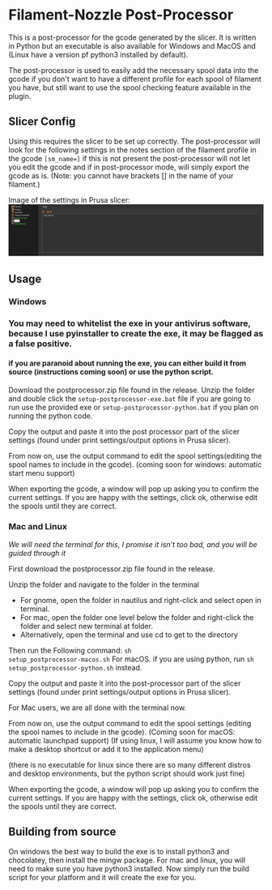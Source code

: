 # Filament-Nozzle Post-Processor
This is a post-processor for the gcode generated by the slicer. It is written in Python but an executable is also 
available for Windows and MacOS and (Linux have a version pf python3 installed by default). 

The post-processor is used to easily add the necessary spool data into the gcode if you don't want to have a different 
profile for each spool of filament you have, but still want to use the spool checking feature available in the plugin.

## Slicer Config

Using this requires the slicer to be set up correctly.
The post-processor will look for the following settings in the notes section of the filament profile in the gcode
<code>[sm_name=]</code> if this is not present the post-processor will not let you edit the gcode and if in post-processor mode,
will simply export the gcode as is.
(Note: you cannot have brackets [] in the name of your filament.)

Image of the settings in Prusa slicer:
![Filament notes](readme_assets/filament_notes_config.png)

## Usage

### Windows

### You may need to whitelist the exe in your antivirus software, because I use pyinstaller to create the exe, it may be flagged as a false positive.
#### if you are paranoid about running the exe, you can either build it from source (instructions coming soon) or use the python script.

Download the postprocessor.zip file found in the release.
Unzip the folder and double click the <code>setup-postprocessor-exe.bat</code> file if you are going to run use the provided exe or 
<code>setup-postprocessor-python.bat</code> if you plan on running the python code.

Copy the output and paste it into the post processor part of the slicer settings (found under print settings/output options in Prusa slicer).

From now on, use the output command to  edit the spool settings(editing the spool names to include in the gcode).
(coming soon for windows: automatic start menu support)

When exporting the gcode, a window will pop up asking you to confirm the current settings. 
If you are happy with the settings, click ok, otherwise edit the spools until they are correct.

### Mac and Linux
*We will need the terminal for this, I promise it isn't too bad, and you will be guided through it*

First download the postprocessor.zip file found in the release. 

Unzip the folder and navigate to the folder in the terminal 

- For gnome, open the folder in nautilus and right-click and select open in terminal.
- For mac, open the folder one level below the folder and right-click the folder and select new terminal at folder.
- Alternatively, open the terminal and use cd to get to the directory 

Then run the Following command: <code>sh setup_postprocessor-macos.sh</code> For macOS.
if you are using python, run <code>sh setup_postprocessor-python.sh</code> instead.

Copy the output and paste it into the post-processor part of the slicer settings
(found under print settings/output options in Prusa slicer).

For Mac users, we are all done with the terminal now.

From now on, use the output command to  edit the spool settings (editing the spool names to include in the gcode).
(Coming soon for macOS: automatic launchpad support)
(If using linux, I will assume you know how to make a desktop shortcut or add it to the application menu)

(there is no executable for linux since there are so many different distros and desktop environments, but the python script should work just fine)

When exporting the gcode, a window will pop up asking you to confirm the current settings. 
If you are happy with the settings, click ok, otherwise edit the spools until they are correct.

## Building from source
On windows the best way to build the exe is to install python3 and chocolatey, then install the mingw package.
For mac and linux, you will need to make sure you have python3 installed. 
Now simply run the build script for your platform and it will create the exe for you.